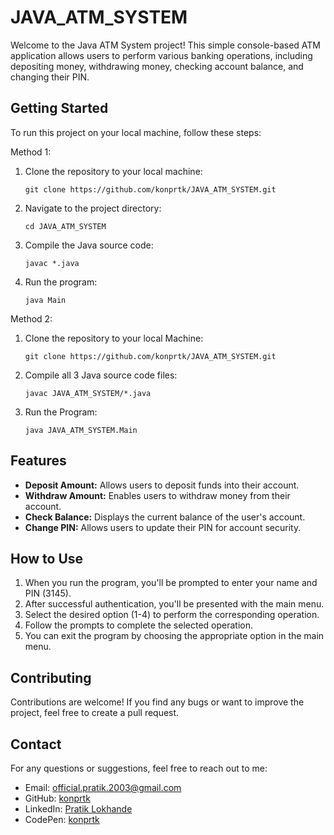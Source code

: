 # JAVA_ATM_SYSTEM


Welcome to the Java ATM System project!
This simple console-based ATM application allows users to perform various banking operations, including depositing money, withdrawing money, checking account balance, and changing their PIN.

## Getting Started

To run this project on your local machine, follow these steps:

Method 1:
 
1. Clone the repository to your local machine:
   ```
   git clone https://github.com/konprtk/JAVA_ATM_SYSTEM.git
   ```

2. Navigate to the project directory:
   ```
   cd JAVA_ATM_SYSTEM
   ```
3. Compile the Java source code:
   ```
   javac *.java
   ```
4. Run the program:
   ```
   java Main
   ```

Method 2:

1. Clone the repository to your local Machine:
   ```
   git clone https://github.com/konprtk/JAVA_ATM_SYSTEM.git
   ```
2. Compile all 3 Java source code files:
   ```
   javac JAVA_ATM_SYSTEM/*.java
   ```
3. Run the Program:
   ```
   java JAVA_ATM_SYSTEM.Main
   ```

   
## Features

- **Deposit Amount:** Allows users to deposit funds into their account.
- **Withdraw Amount:** Enables users to withdraw money from their account.
- **Check Balance:** Displays the current balance of the user's account.
- **Change PIN:** Allows users to update their PIN for account security.

## How to Use

1. When you run the program, you'll be prompted to enter your name and PIN (3145).
2. After successful authentication, you'll be presented with the main menu.
3. Select the desired option (1-4) to perform the corresponding operation.
4. Follow the prompts to complete the selected operation.
5. You can exit the program by choosing the appropriate option in the main menu.

## Contributing

Contributions are welcome! If you find any bugs or want to improve the project, feel free to create a pull request.


## Contact

For any questions or suggestions, feel free to reach out to me:
- Email: official.pratik.2003@gmail.com
- GitHub: [konprtk](https://github.com/konprtk)
- LinkedIn: [Pratik Lokhande](https://linkedin.com/in/pratiklokhande14)
- CodePen: [konprtk](https://codepen.io/konprtk)
